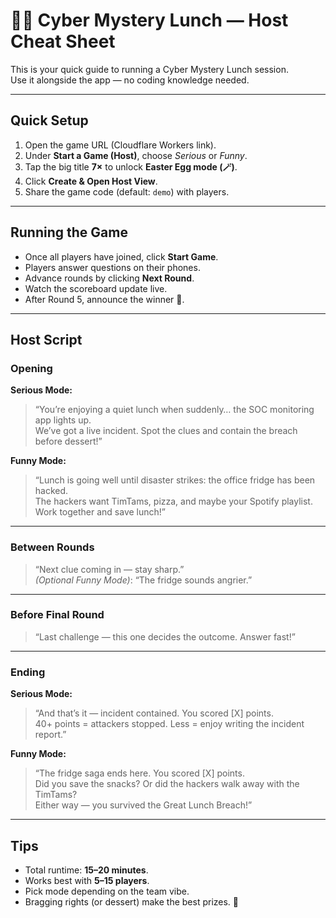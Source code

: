# 🍕🔐 Cyber Mystery Lunch — Host Cheat Sheet

This is your quick guide to running a Cyber Mystery Lunch session.  
Use it alongside the app — no coding knowledge needed.

---

## Quick Setup
1. Open the game URL (Cloudflare Workers link).  
2. Under **Start a Game (Host)**, choose *Serious* or *Funny*.  
3. Tap the big title **7×** to unlock **Easter Egg mode (🪄)**.  
4. Click **Create & Open Host View**.  
5. Share the game code (default: `demo`) with players.  

---

## Running the Game
- Once all players have joined, click **Start Game**.  
- Players answer questions on their phones.  
- Advance rounds by clicking **Next Round**.  
- Watch the scoreboard update live.  
- After Round 5, announce the winner 🎉.  

---

## Host Script

### Opening
**Serious Mode:**  
> “You’re enjoying a quiet lunch when suddenly… the SOC monitoring app lights up.  
> We’ve got a live incident. Spot the clues and contain the breach before dessert!”  

**Funny Mode:**  
> “Lunch is going well until disaster strikes: the office fridge has been hacked.  
> The hackers want TimTams, pizza, and maybe your Spotify playlist. Work together and save lunch!”  

---

### Between Rounds
> “Next clue coming in — stay sharp.”  
*(Optional Funny Mode)*: “The fridge sounds angrier.”  

---

### Before Final Round
> “Last challenge — this one decides the outcome. Answer fast!”  

---

### Ending
**Serious Mode:**  
> “And that’s it — incident contained. You scored [X] points.  
> 40+ points = attackers stopped. Less = enjoy writing the incident report.”  

**Funny Mode:**  
> “The fridge saga ends here. You scored [X] points.  
> Did you save the snacks? Or did the hackers walk away with the TimTams?  
> Either way — you survived the Great Lunch Breach!”  

---

## Tips
- Total runtime: **15–20 minutes**.  
- Works best with **5–15 players**.  
- Pick mode depending on the team vibe.  
- Bragging rights (or dessert) make the best prizes. 🍰  
